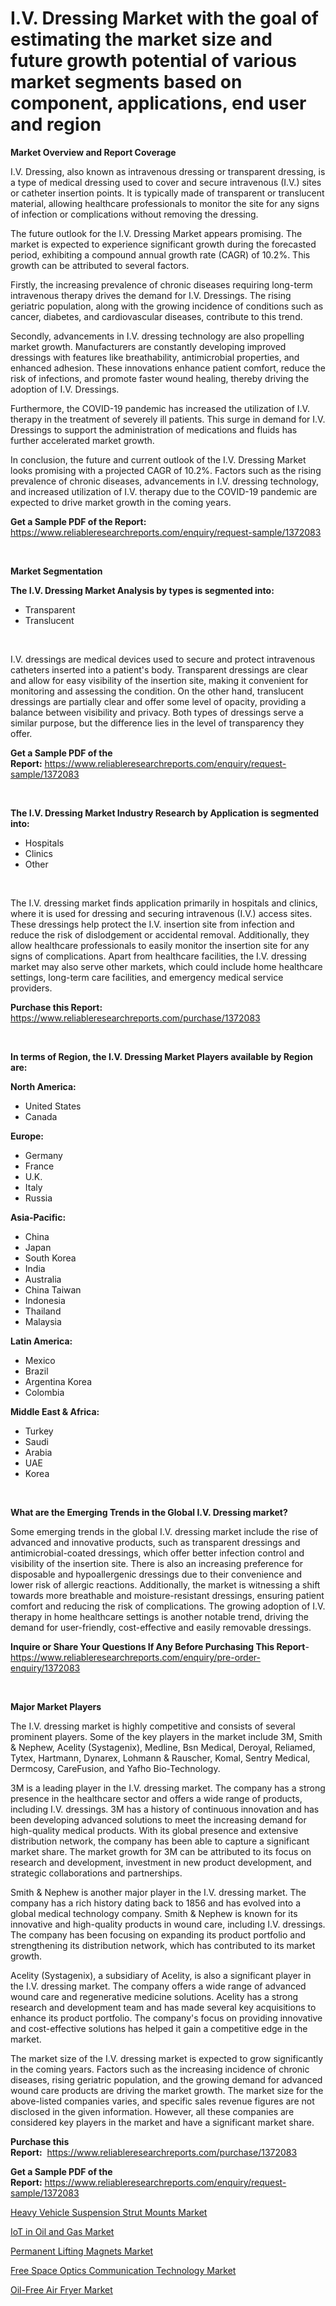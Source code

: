 <p><h1>I.V. Dressing Market with the goal of estimating the market size and future growth potential of various market segments based on component, applications, end user and region</h1></p><p><strong>Market Overview and Report Coverage</strong></p>
<p><p>I.V. Dressing, also known as intravenous dressing or transparent dressing, is a type of medical dressing used to cover and secure intravenous (I.V.) sites or catheter insertion points. It is typically made of transparent or translucent material, allowing healthcare professionals to monitor the site for any signs of infection or complications without removing the dressing.</p><p>The future outlook for the I.V. Dressing Market appears promising. The market is expected to experience significant growth during the forecasted period, exhibiting a compound annual growth rate (CAGR) of 10.2%. This growth can be attributed to several factors.</p><p>Firstly, the increasing prevalence of chronic diseases requiring long-term intravenous therapy drives the demand for I.V. Dressings. The rising geriatric population, along with the growing incidence of conditions such as cancer, diabetes, and cardiovascular diseases, contribute to this trend.</p><p>Secondly, advancements in I.V. dressing technology are also propelling market growth. Manufacturers are constantly developing improved dressings with features like breathability, antimicrobial properties, and enhanced adhesion. These innovations enhance patient comfort, reduce the risk of infections, and promote faster wound healing, thereby driving the adoption of I.V. Dressings.</p><p>Furthermore, the COVID-19 pandemic has increased the utilization of I.V. therapy in the treatment of severely ill patients. This surge in demand for I.V. Dressings to support the administration of medications and fluids has further accelerated market growth.</p><p>In conclusion, the future and current outlook of the I.V. Dressing Market looks promising with a projected CAGR of 10.2%. Factors such as the rising prevalence of chronic diseases, advancements in I.V. dressing technology, and increased utilization of I.V. therapy due to the COVID-19 pandemic are expected to drive market growth in the coming years.</p></p>
<p><strong>Get a Sample PDF of the Report:</strong> <a href="https://www.reliableresearchreports.com/enquiry/request-sample/1372083">https://www.reliableresearchreports.com/enquiry/request-sample/1372083</a></p>
<p>&nbsp;</p>
<p><strong>Market Segmentation</strong></p>
<p><strong>The I.V. Dressing Market Analysis by types is segmented into:</strong></p>
<p><ul><li>Transparent</li><li>Translucent</li></ul></p>
<p>&nbsp;</p>
<p><p>I.V. dressings are medical devices used to secure and protect intravenous catheters inserted into a patient's body. Transparent dressings are clear and allow for easy visibility of the insertion site, making it convenient for monitoring and assessing the condition. On the other hand, translucent dressings are partially clear and offer some level of opacity, providing a balance between visibility and privacy. Both types of dressings serve a similar purpose, but the difference lies in the level of transparency they offer.</p></p>
<p><strong>Get a Sample PDF of the Report:</strong>&nbsp;<a href="https://www.reliableresearchreports.com/enquiry/request-sample/1372083">https://www.reliableresearchreports.com/enquiry/request-sample/1372083</a></p>
<p>&nbsp;</p>
<p><strong>The I.V. Dressing Market Industry Research by Application is segmented into:</strong></p>
<p><ul><li>Hospitals</li><li>Clinics</li><li>Other</li></ul></p>
<p>&nbsp;</p>
<p><p>The I.V. dressing market finds application primarily in hospitals and clinics, where it is used for dressing and securing intravenous (I.V.) access sites. These dressings help protect the I.V. insertion site from infection and reduce the risk of dislodgement or accidental removal. Additionally, they allow healthcare professionals to easily monitor the insertion site for any signs of complications. Apart from healthcare facilities, the I.V. dressing market may also serve other markets, which could include home healthcare settings, long-term care facilities, and emergency medical service providers.</p></p>
<p><strong>Purchase this Report:</strong>&nbsp; <a href="https://www.reliableresearchreports.com/purchase/1372083">https://www.reliableresearchreports.com/purchase/1372083</a></p>
<p>&nbsp;</p>
<p><strong>In terms of Region, the I.V. Dressing Market Players available by Region are:</strong></p>
<p>
    <p> <strong> North America: </strong>
        <ul>
            <li>United States</li>
            <li>Canada</li>
        </ul>
        </p> 
    <p> <strong> Europe: </strong>
        <ul>
            <li>Germany</li>
            <li>France</li>
            <li>U.K.</li>
            <li>Italy</li>
            <li>Russia</li>
        </ul>
        </p> 
    <p> <strong> Asia-Pacific: </strong>
        <ul>
            <li>China</li>
            <li>Japan</li>
            <li>South Korea</li>
            <li>India</li>
            <li>Australia</li>
            <li>China Taiwan</li>
            <li>Indonesia</li>
            <li>Thailand</li>
            <li>Malaysia</li>
        </ul>
        </p> 
    <p> <strong> Latin America: </strong>
        <ul>
            <li>Mexico</li>
            <li>Brazil</li>
            <li>Argentina Korea</li>
            <li>Colombia</li>
        </ul>
        </p> 
    <p> <strong> Middle East & Africa: </strong>
        <ul>
            <li>Turkey</li>
            <li>Saudi</li>
            <li>Arabia</li>
            <li>UAE</li>
            <li>Korea</li>
        </ul>
    </p>
    </p>
<p>&nbsp;</p>
<p><strong>What are the Emerging Trends in the Global I.V. Dressing market?</strong></p>
<p><p>Some emerging trends in the global I.V. dressing market include the rise of advanced and innovative products, such as transparent dressings and antimicrobial-coated dressings, which offer better infection control and visibility of the insertion site. There is also an increasing preference for disposable and hypoallergenic dressings due to their convenience and lower risk of allergic reactions. Additionally, the market is witnessing a shift towards more breathable and moisture-resistant dressings, ensuring patient comfort and reducing the risk of complications. The growing adoption of I.V. therapy in home healthcare settings is another notable trend, driving the demand for user-friendly, cost-effective and easily removable dressings.</p></p>
<p><strong>Inquire or Share Your Questions If Any Before Purchasing This Report</strong>- <a href="https://www.reliableresearchreports.com/enquiry/pre-order-enquiry/1372083">https://www.reliableresearchreports.com/enquiry/pre-order-enquiry/1372083</a></p>
<p>&nbsp;</p>
<p><strong>Major Market Players</strong></p>
<p><p>The I.V. dressing market is highly competitive and consists of several prominent players. Some of the key players in the market include 3M, Smith & Nephew, Acelity (Systagenix), Medline, Bsn Medical, Deroyal, Reliamed, Tytex, Hartmann, Dynarex, Lohmann & Rauscher, Komal, Sentry Medical, Dermcosy, CareFusion, and Yafho Bio-Technology.</p><p>3M is a leading player in the I.V. dressing market. The company has a strong presence in the healthcare sector and offers a wide range of products, including I.V. dressings. 3M has a history of continuous innovation and has been developing advanced solutions to meet the increasing demand for high-quality medical products. With its global presence and extensive distribution network, the company has been able to capture a significant market share. The market growth for 3M can be attributed to its focus on research and development, investment in new product development, and strategic collaborations and partnerships.</p><p>Smith & Nephew is another major player in the I.V. dressing market. The company has a rich history dating back to 1856 and has evolved into a global medical technology company. Smith & Nephew is known for its innovative and high-quality products in wound care, including I.V. dressings. The company has been focusing on expanding its product portfolio and strengthening its distribution network, which has contributed to its market growth. </p><p>Acelity (Systagenix), a subsidiary of Acelity, is also a significant player in the I.V. dressing market. The company offers a wide range of advanced wound care and regenerative medicine solutions. Acelity has a strong research and development team and has made several key acquisitions to enhance its product portfolio. The company's focus on providing innovative and cost-effective solutions has helped it gain a competitive edge in the market.</p><p>The market size of the I.V. dressing market is expected to grow significantly in the coming years. Factors such as the increasing incidence of chronic diseases, rising geriatric population, and the growing demand for advanced wound care products are driving the market growth. The market size for the above-listed companies varies, and specific sales revenue figures are not disclosed in the given information. However, all these companies are considered key players in the market and have a significant market share.</p></p>
<p><strong>Purchase this Report:</strong>&nbsp;&nbsp;<a href="https://www.reliableresearchreports.com/purchase/1372083">https://www.reliableresearchreports.com/purchase/1372083</a></p>
<p></p>
<p><strong>Get a Sample PDF of the Report:</strong>&nbsp;<a href="https://www.reliableresearchreports.com/enquiry/request-sample/1372083">https://www.reliableresearchreports.com/enquiry/request-sample/1372083</a></p>
<p><p><a href="https://github.com/ruslanpoljakovrd177/Market-Research-Report-List-1/blob/main/heavy-vehicle-suspension-strut-mounts-market.md">Heavy Vehicle Suspension Strut Mounts Market</a></p><p><a href="https://medium.com/@randallbode/iot-in-oil-and-gas-market-size-cagr-trends-2024-2030-62319d1fd67c">IoT in Oil and Gas Market</a></p><p><a href="https://www.linkedin.com/pulse/permanent-lifting-magnets-market-insights-players-forecast-oxexe/">Permanent Lifting Magnets Market</a></p><p><a href="https://medium.com/@hazelbrakus/free-space-optics-communication-technology-market-size-cagr-trends-2024-2030-f26754c2228a">Free Space Optics Communication Technology Market</a></p><p><a href="https://github.com/grishafomin4852/Market-Research-Report-List-1/blob/main/oil-free-air-fryer-market.md">Oil-Free Air Fryer Market</a></p></p>